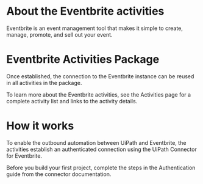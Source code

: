 ﻿# About the Eventbrite activities

Eventbrite is an event management tool that makes it simple to create, manage, promote, and sell out your event.

# Eventbrite Activities Package

Once established, the connection to the Eventbrite instance can be reused in all activities in the package.

To learn more about the Eventbrite activities, see the Activities page for a complete activity list and links to the activity details.

# How it works

To enable the outbound automation between UiPath and Eventbrite, the activities establish an authenticated connection using the UiPath Connector for Eventbrite.

Before you build your first project, complete the steps in the Authentication guide from the connector documentation.
